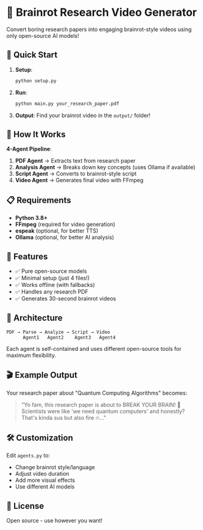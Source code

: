 # 🧠 Brainrot Research Video Generator

Convert boring research papers into engaging brainrot-style videos using only open-source AI models!

## 🚀 Quick Start

1. **Setup**:
   ```bash
   python setup.py
   ```

2. **Run**:
   ```bash
   python main.py your_research_paper.pdf
   ```

3. **Output**: Find your brainrot video in the `output/` folder!

## 🤖 How It Works

**4-Agent Pipeline**:
1. **PDF Agent** → Extracts text from research paper
2. **Analysis Agent** → Breaks down key concepts (uses Ollama if available)
3. **Script Agent** → Converts to brainrot-style script
4. **Video Agent** → Generates final video with FFmpeg

## 📋 Requirements

- **Python 3.8+**
- **FFmpeg** (required for video generation)
- **espeak** (optional, for better TTS)
- **Ollama** (optional, for better AI analysis)

## 🎯 Features

- ✅ Pure open-source models
- ✅ Minimal setup (just 4 files!)
- ✅ Works offline (with fallbacks)
- ✅ Handles any research PDF
- ✅ Generates 30-second brainrot videos

## 🔧 Architecture

```
PDF → Parse → Analyze → Script → Video
      Agent1   Agent2    Agent3   Agent4
```

Each agent is self-contained and uses different open-source tools for maximum flexibility.

## 🎬 Example Output

Your research paper about "Quantum Computing Algorithms" becomes:

> "Yo fam, this research paper is about to BREAK YOUR BRAIN! 🤯 
> Scientists were like 'we need quantum computers' and honestly? 
> That's kinda sus but also fire 🔥..."

## 🛠️ Customization

Edit `agents.py` to:
- Change brainrot style/language
- Adjust video duration
- Add more visual effects
- Use different AI models

## 📝 License

Open source - use however you want!
